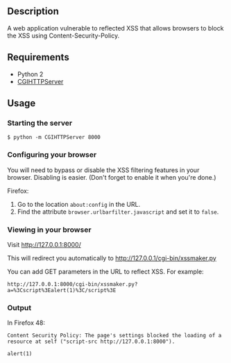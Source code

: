## Description

A web application vulnerable to reflected XSS that allows browsers to block the XSS using Content-Security-Policy.

## Requirements

* Python 2
* [CGIHTTPServer](https://docs.python.org/2.7/library/cgihttpserver.html)


## Usage

### Starting the server

    $ python -m CGIHTTPServer 8000

### Configuring your browser

You will need to bypass or disable the XSS filtering features in your browser. Disabling is easier. (Don't forget to enable it when you're done.)

Firefox:
1. Go to the location `about:config` in the URL.
2. Find the attribute `browser.urlbarfilter.javascript` and set it to `false`.

### Viewing in your browser

Visit http://127.0.0.1:8000/

This will redirect you automatically to http://127.0.0.1/cgi-bin/xssmaker.py

You can add GET parameters in the URL to reflect XSS. For example:

    http://127.0.0.1:8000/cgi-bin/xssmaker.py?a=%3Cscript%3Ealert(1)%3C/script%3E

### Output

In Firefox 48:

```
Content Security Policy: The page's settings blocked the loading of a resource at self ("script-src http://127.0.0.1:8000").

alert(1)
```
